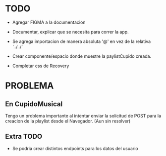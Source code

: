# TODO 
  - Agregar FIGMA a la documentacion 
  - Documentar, explicar que se necesita para correr la app. 
  - Se agrega importacion de manera absoluta '@' en vez de la relativa '../../'
  
  - Crear componente/espacio donde muestre la paylistCupido creada.



  - Completar css de Recovery

# PROBLEMA
## En CupidoMusical
Tengo un problema importante al intentar enviar la solicitud de POST para la creacion de la playlist desde el Navegador. (Aun sin resolver)


## Extra TODO
- Se podria crear distintos endpoints para los datos del usuario